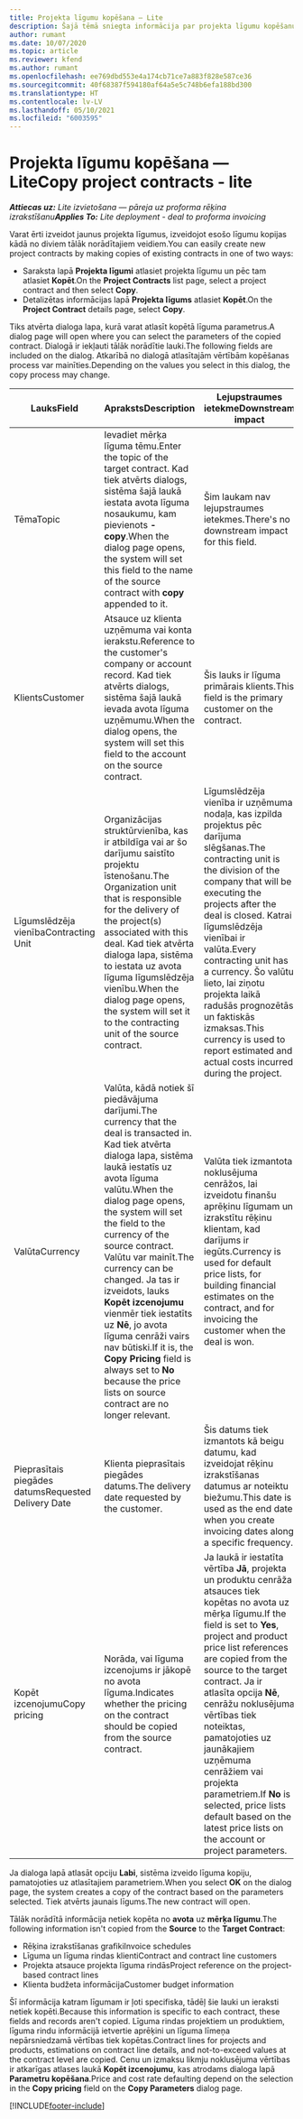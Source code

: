 ```yaml
---
title: Projekta līgumu kopēšana — Lite
description: Šajā tēmā sniegta informācija par projekta līgumu kopēšanu risinājumā Project Operations.
author: rumant
ms.date: 10/07/2020
ms.topic: article
ms.reviewer: kfend
ms.author: rumant
ms.openlocfilehash: ee769dbd553e4a174cb71ce7a883f828e587ce36
ms.sourcegitcommit: 40f68387f594180af64a5e5c748b6efa188bd300
ms.translationtype: HT
ms.contentlocale: lv-LV
ms.lasthandoff: 05/10/2021
ms.locfileid: "6003595"
---
```

# <a name="copy-project-contracts---lite"></a><span data-ttu-id="09f96-103">Projekta līgumu kopēšana — Lite</span><span class="sxs-lookup"><span data-stu-id="09f96-103">Copy project contracts - lite</span></span>

<span data-ttu-id="09f96-104">_**Attiecas uz:** Lite izvietošana — pāreja uz proforma rēķina izrakstīšanu_</span><span class="sxs-lookup"><span data-stu-id="09f96-104">_**Applies To:** Lite deployment - deal to proforma invoicing_</span></span>

<span data-ttu-id="09f96-105">Varat ērti izveidot jaunus projekta līgumus, izveidojot esošo līgumu kopijas kādā no diviem tālāk norādītajiem veidiem.</span><span class="sxs-lookup"><span data-stu-id="09f96-105">You can easily create new project contracts by making copies of existing contracts in one of two ways:</span></span> 

  - <span data-ttu-id="09f96-106">Saraksta lapā **Projekta līgumi** atlasiet projekta līgumu un pēc tam atlasiet **Kopēt**.</span><span class="sxs-lookup"><span data-stu-id="09f96-106">On the **Project Contracts** list page, select a project contract and then select **Copy**.</span></span>
  - <span data-ttu-id="09f96-107">Detalizētas informācijas lapā **Projekta līgums** atlasiet **Kopēt**.</span><span class="sxs-lookup"><span data-stu-id="09f96-107">On the **Project Contract** details page, select **Copy**.</span></span>

<span data-ttu-id="09f96-108">Tiks atvērta dialoga lapa, kurā varat atlasīt kopētā līguma parametrus.</span><span class="sxs-lookup"><span data-stu-id="09f96-108">A dialog page will open where you can select the parameters of the copied contract.</span></span> <span data-ttu-id="09f96-109">Dialogā ir iekļauti tālāk norādītie lauki.</span><span class="sxs-lookup"><span data-stu-id="09f96-109">The following fields are included on the dialog.</span></span> <span data-ttu-id="09f96-110">Atkarībā no dialogā atlasītajām vērtībām kopēšanas process var mainīties.</span><span class="sxs-lookup"><span data-stu-id="09f96-110">Depending on the values you select in this dialog, the copy process may change.</span></span>

| <span data-ttu-id="09f96-111">**Lauks**</span><span class="sxs-lookup"><span data-stu-id="09f96-111">**Field**</span></span> | <span data-ttu-id="09f96-112">**Apraksts**</span><span class="sxs-lookup"><span data-stu-id="09f96-112">**Description**</span></span> | <span data-ttu-id="09f96-113">**Lejupstraumes ietekme**</span><span class="sxs-lookup"><span data-stu-id="09f96-113">**Downstream impact**</span></span> |
| --- | --- | --- |
| <span data-ttu-id="09f96-114">Tēma</span><span class="sxs-lookup"><span data-stu-id="09f96-114">Topic</span></span> | <span data-ttu-id="09f96-115">Ievadiet mērķa līguma tēmu.</span><span class="sxs-lookup"><span data-stu-id="09f96-115">Enter the topic of the target contract.</span></span> <span data-ttu-id="09f96-116">Kad tiek atvērts dialogs, sistēma šajā laukā iestata avota līguma nosaukumu, kam pievienots **-copy**.</span><span class="sxs-lookup"><span data-stu-id="09f96-116">When the dialog page opens, the system will set this field to the name of the source contract with **copy** appended to it.</span></span> | <span data-ttu-id="09f96-117">Šim laukam nav lejupstraumes ietekmes.</span><span class="sxs-lookup"><span data-stu-id="09f96-117">There's no downstream impact for this field.</span></span> |
| <span data-ttu-id="09f96-118">Klients</span><span class="sxs-lookup"><span data-stu-id="09f96-118">Customer</span></span> | <span data-ttu-id="09f96-119">Atsauce uz klienta uzņēmuma vai konta ierakstu.</span><span class="sxs-lookup"><span data-stu-id="09f96-119">Reference to the customer's company or account record.</span></span> <span data-ttu-id="09f96-120">Kad tiek atvērts dialogs, sistēma šajā laukā ievada avota līguma uzņēmumu.</span><span class="sxs-lookup"><span data-stu-id="09f96-120">When the dialog opens, the system will set this field to the account on the source contract.</span></span> | <span data-ttu-id="09f96-121">Šis lauks ir līguma primārais klients.</span><span class="sxs-lookup"><span data-stu-id="09f96-121">This field is the primary customer on the contract.</span></span> |
| <span data-ttu-id="09f96-122">Līgumslēdzēja vienība</span><span class="sxs-lookup"><span data-stu-id="09f96-122">Contracting Unit</span></span> | <span data-ttu-id="09f96-123">Organizācijas struktūrvienība, kas ir atbildīga vai ar šo darījumu saistīto projektu īstenošanu.</span><span class="sxs-lookup"><span data-stu-id="09f96-123">The Organization unit that is responsible for the delivery of the project(s) associated with this deal.</span></span> <span data-ttu-id="09f96-124">Kad tiek atvērta dialoga lapa, sistēma to iestata uz avota līguma līgumslēdzēja vienību.</span><span class="sxs-lookup"><span data-stu-id="09f96-124">When the dialog page opens, the system will set it to the contracting unit of the source contract.</span></span> | <span data-ttu-id="09f96-125">Līgumslēdzēja vienība ir uzņēmuma nodaļa, kas izpilda projektus pēc darījuma slēgšanas.</span><span class="sxs-lookup"><span data-stu-id="09f96-125">The contracting unit is the division of the company that will be executing the projects after the deal is closed.</span></span> <span data-ttu-id="09f96-126">Katrai līgumslēdzēja vienībai ir valūta.</span><span class="sxs-lookup"><span data-stu-id="09f96-126">Every contracting unit has a currency.</span></span> <span data-ttu-id="09f96-127">Šo valūtu lieto, lai ziņotu projekta laikā radušās prognozētās un faktiskās izmaksas.</span><span class="sxs-lookup"><span data-stu-id="09f96-127">This currency is used to report estimated and actual costs incurred during the project.</span></span> |
| <span data-ttu-id="09f96-128">Valūta</span><span class="sxs-lookup"><span data-stu-id="09f96-128">Currency</span></span> | <span data-ttu-id="09f96-129">Valūta, kādā notiek šī piedāvājuma darījumi.</span><span class="sxs-lookup"><span data-stu-id="09f96-129">The currency that the deal is transacted in.</span></span> <span data-ttu-id="09f96-130">Kad tiek atvērta dialoga lapa, sistēma laukā iestatīs uz avota līguma valūtu.</span><span class="sxs-lookup"><span data-stu-id="09f96-130">When the dialog page opens, the system will set the field to the currency of the source contract.</span></span> <span data-ttu-id="09f96-131">Valūtu var mainīt.</span><span class="sxs-lookup"><span data-stu-id="09f96-131">The currency can be changed.</span></span> <span data-ttu-id="09f96-132">Ja tas ir izveidots, lauks **Kopēt izcenojumu** vienmēr tiek iestatīts uz **Nē**, jo avota līguma cenrāži vairs nav būtiski.</span><span class="sxs-lookup"><span data-stu-id="09f96-132">If it is, the **Copy Pricing** field is always set to **No** because the price lists on source contract are no longer relevant.</span></span> | <span data-ttu-id="09f96-133">Valūta tiek izmantota noklusējuma cenrāžos, lai izveidotu finanšu aprēķinu līgumam un izrakstītu rēķinu klientam, kad darījums ir iegūts.</span><span class="sxs-lookup"><span data-stu-id="09f96-133">Currency is used for default price lists, for building financial estimates on the contract, and for invoicing the customer when the deal is won.</span></span> |
| <span data-ttu-id="09f96-134">Pieprasītais piegādes datums</span><span class="sxs-lookup"><span data-stu-id="09f96-134">Requested Delivery Date</span></span> | <span data-ttu-id="09f96-135">Klienta pieprasītais piegādes datums.</span><span class="sxs-lookup"><span data-stu-id="09f96-135">The delivery date requested by the customer.</span></span> | <span data-ttu-id="09f96-136">Šis datums tiek izmantots kā beigu datumu, kad izveidojat rēķinu izrakstīšanas datumus ar noteiktu biežumu.</span><span class="sxs-lookup"><span data-stu-id="09f96-136">This date is used as the end date when you create invoicing dates along a specific frequency.</span></span> |
| <span data-ttu-id="09f96-137">Kopēt izcenojumu</span><span class="sxs-lookup"><span data-stu-id="09f96-137">Copy pricing</span></span> | <span data-ttu-id="09f96-138">Norāda, vai līguma izcenojums ir jākopē no avota līguma.</span><span class="sxs-lookup"><span data-stu-id="09f96-138">Indicates whether the pricing on the contract should be copied from the source contract.</span></span> | <span data-ttu-id="09f96-139">Ja laukā ir iestatīta vērtība **Jā**, projekta un produktu cenrāža atsauces tiek kopētas no avota uz mērķa līgumu.</span><span class="sxs-lookup"><span data-stu-id="09f96-139">If the field is set to **Yes**, project and product price list references are copied from the source to the target contract.</span></span> <span data-ttu-id="09f96-140">Ja ir atlasīta opcija **Nē**, cenrāžu noklusējuma vērtības tiek noteiktas, pamatojoties uz jaunākajiem uzņēmuma cenrāžiem vai projekta parametriem.</span><span class="sxs-lookup"><span data-stu-id="09f96-140">If **No** is selected, price lists default based on the latest price lists on the account or project parameters.</span></span> |

<span data-ttu-id="09f96-141">Ja dialoga lapā atlasāt opciju **Labi**, sistēma izveido līguma kopiju, pamatojoties uz atlasītajiem parametriem.</span><span class="sxs-lookup"><span data-stu-id="09f96-141">When you select **OK** on the dialog page, the system creates a copy of the contract based on the parameters selected.</span></span> <span data-ttu-id="09f96-142">Tiek atvērts jaunais līgums.</span><span class="sxs-lookup"><span data-stu-id="09f96-142">The new contract will open.</span></span>

<span data-ttu-id="09f96-143">Tālāk norādītā informācija netiek kopēta no **avota** uz **mērķa līgumu**.</span><span class="sxs-lookup"><span data-stu-id="09f96-143">The following information isn't copied from the **Source** to the **Target Contract**:</span></span>

  - <span data-ttu-id="09f96-144">Rēķina izrakstīšanas grafiki</span><span class="sxs-lookup"><span data-stu-id="09f96-144">Invoice schedules</span></span>
  - <span data-ttu-id="09f96-145">Līguma un līguma rindas klienti</span><span class="sxs-lookup"><span data-stu-id="09f96-145">Contract and contract line customers</span></span>
  - <span data-ttu-id="09f96-146">Projekta atsauce projekta līguma rindās</span><span class="sxs-lookup"><span data-stu-id="09f96-146">Project reference on the project-based contract lines</span></span>
  - <span data-ttu-id="09f96-147">Klienta budžeta informācija</span><span class="sxs-lookup"><span data-stu-id="09f96-147">Customer budget information</span></span>

<span data-ttu-id="09f96-148">Šī informācija katram līgumam ir ļoti specifiska, tādēļ šie lauki un ieraksti netiek kopēti.</span><span class="sxs-lookup"><span data-stu-id="09f96-148">Because this information is specific to each contract, these fields and records aren't copied.</span></span> <span data-ttu-id="09f96-149">Līguma rindas projektiem un produktiem, līguma rindu informācijā ietvertie aprēķini un līguma līmeņa nepārsniedzamā vērtības tiek kopētas.</span><span class="sxs-lookup"><span data-stu-id="09f96-149">Contract lines for projects and products, estimations on contract line details, and not-to-exceed values at the contract level are copied.</span></span> <span data-ttu-id="09f96-150">Cenu un izmaksu likmju noklusējuma vērtības ir atkarīgas atlases laukā **Kopēt izcenojumu**, kas atrodams dialoga lapā **Parametru kopēšana**.</span><span class="sxs-lookup"><span data-stu-id="09f96-150">Price and cost rate defaulting depend on the selection in the **Copy pricing** field on the **Copy Parameters** dialog page.</span></span>


[!INCLUDE[footer-include](../../includes/footer-banner.md)]